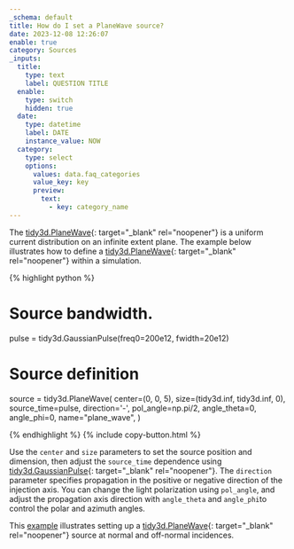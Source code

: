 ```yaml
---
_schema: default
title: How do I set a PlaneWave source?
date: 2023-12-08 12:26:07
enable: true
category: Sources
_inputs:
  title:
    type: text
    label: QUESTION TITLE
  enable:
    type: switch
    hidden: true
  date:
    type: datetime
    label: DATE
    instance_value: NOW
  category:
    type: select
    options:
      values: data.faq_categories
      value_key: key
      preview:
        text:
          - key: category_name
---
```

The&nbsp;[tidy3d.PlaneWave](https://docs.flexcompute.com/projects/tidy3d/en/latest/_autosummary/tidy3d.PlaneWave.html){: target="_blank" rel="noopener"}&nbsp;is a uniform current distribution on an infinite extent plane. The example below illustrates how to define a&nbsp;[tidy3d.PlaneWave](https://docs.flexcompute.com/projects/tidy3d/en/latest/_autosummary/tidy3d.PlaneWave.html){: target="_blank" rel="noopener"}&nbsp;within a simulation.

<div markdown class="code-snippet">{% highlight python %}

# Source bandwidth.
pulse = tidy3d.GaussianPulse(freq0=200e12, fwidth=20e12)

# Source definition
source = tidy3d.PlaneWave(
  center=(0, 0, 5),
  size=(tidy3d.inf, tidy3d.inf, 0),
  source_time=pulse,
  direction='-',
  pol_angle=np.pi/2,
  angle_theta=0,
  angle_phi=0,
  name="plane_wave",
)

{% endhighlight %}
{% include copy-button.html %}</div>

Use the `center`&nbsp;and `size` parameters to set the source position and dimension, then adjust the `source_time` dependence using [tidy3d.GaussianPulse](https://docs.flexcompute.com/projects/tidy3d/en/latest/_autosummary/tidy3d.GaussianPulse.html){: target="_blank" rel="noopener"}. The `direction` parameter specifies propagation in the positive or negative direction of the injection axis. You can change the light polarization using `pol_angle`, and&nbsp; adjust the propagation axis direction with `angle_theta`&nbsp;and&nbsp;`angle_phi`to control the polar and azimuth angles.

This [example](https://www.flexcompute.com/tidy3d/examples/notebooks/GratingEfficiency/) illustrates setting up a [tidy3d.PlaneWave](https://docs.flexcompute.com/projects/tidy3d/en/latest/_autosummary/tidy3d.PlaneWave.html){: target="_blank" rel="noopener"}&nbsp;source at normal and off-normal incidences.